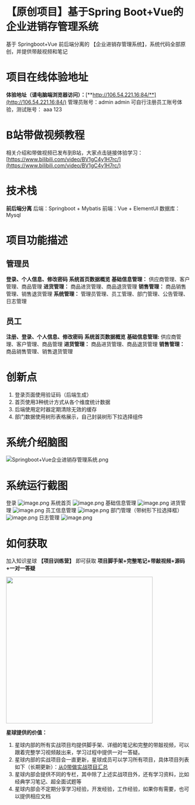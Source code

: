 # 【原创项目】基于Spring Boot+Vue的企业进销存管理系统
基于 Springboot+Vue 前后端分离的 【企业进销存管理系统】，系统代码全部原创，并提供带敲视频和笔记

# 项目在线体验地址
**体验地址（请电脑端浏览器访问）：**[**http://106.54.221.16:84/**](http://106.54.221.16:84/)
管理员账号：admin   admin
可自行注册员工账号体验，测试账号： aaa  123

# B站带做视频教程
相关介绍和带做视频已发布到B站，大家点击链接体验学习：[https://www.bilibili.com/video/BV1gC4y1H7rc/](https://www.bilibili.com/video/BV1gC4y1H7rc/)

# 技术栈
**前后端分离**
后端：Springboot + Mybatis
前端：Vue + ElementUI
数据库： Mysql

# 项目功能描述
## 管理员
**登录、个人信息、修改密码**
**系统首页数据概览**
**基础信息管理：** 供应商管理、客户管理、商品管理
**进货管理：** 商品进货管理、商品退货管理
**销售管理：** 商品销售管理、销售退货管理
**系统管理：** 管理员管理、员工管理、部门管理、公告管理、日志管理

## 员工
**注册、登录、个人信息、修改密码**
**系统首页数据概览**
**基础信息管理:** 供应商管理、客户管理、商品管理
**进货管理：** 商品进货管理、商品退货管理
**销售管理：** 商品销售管理、销售退货管理

# 创新点
1. 登录页面使用验证码（后端生成）
2. 首页使用3种统计方式从各个维度统计数据
3. 后端使用定时器定期清除无效的缓存
4. 部门数据使用树形表格展示，自己封装树形下拉选择组件

# 系统介绍脑图
![Springboot+Vue企业进销存管理系统.png](https://img-blog.csdnimg.cn/img_convert/21eb542ba5fa2335da6cd27c0b9a16bb.png)

# 系统运行截图
登录
![image.png](https://img-blog.csdnimg.cn/img_convert/514d061d6b71c988410210ad5863c695.png)
系统首页
![image.png](https://img-blog.csdnimg.cn/img_convert/94a12f5d98b75ce27f983e188c583c4b.png)
基础信息管理
![image.png](https://img-blog.csdnimg.cn/img_convert/7ce838595763fc88f9f4b0c91bb84fbd.png)
进货管理
![image.png](https://img-blog.csdnimg.cn/img_convert/61784a14113729266caee1a8a1e3b7d0.png)
员工信息管理
![image.png](https://img-blog.csdnimg.cn/img_convert/77a7caed2eda36500b964e0f845b29eb.png)
部门管理（带树形下拉选择框）
![image.png](https://img-blog.csdnimg.cn/img_convert/8ed029b75c66325c1095f7d6a2f966c8.png)
日志管理
![image.png](https://img-blog.csdnimg.cn/img_convert/748c4fdcd722cd9da330c17a8313b58c.png)

# 如何获取
加入知识星球 **【项目训练营】** 即可获取 **项目脚手架+完整笔记+带敲视频+源码+一对一答疑**

<img width=400 src="https://img-blog.csdnimg.cn/img_convert/be76202169a01323e7a520b1c4f1084d.jpeg" />

**星球提供的价值：**

1. 星球内部的所有实战项目均提供脚手架、详细的笔记和完整的带敲视频，可以跟着完整学习视频敲出来，学习过程中提供一对一答疑。
2. 星球内部的实战项目会一直更新，星球成员可以学习所有项目，具体项目列表如下（长期更新）：[从0带做实战项目汇总](https://www.javaxm.cn/%E4%BB%8E0%E5%B8%A6%E5%81%9A%E5%AE%9E%E6%88%98%E9%A1%B9%E7%9B%AE%E6%B1%87%E6%80%BB.html)
3. 星球内部会提供不同的专栏，其中除了上述实战项目外，还有学习资料，比如经典学习笔记、超全面试题等
4. 星球内部会不定期分享学习经验，开发经验，工作经验，如果你有需要，也可以提供相应文档  
